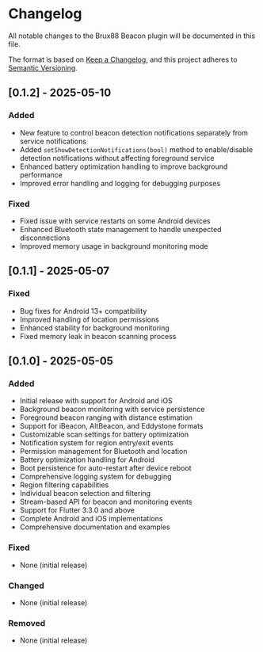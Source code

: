 # Changelog

All notable changes to the Brux88 Beacon plugin will be documented in this file.

The format is based on [Keep a Changelog](https://keepachangelog.com/en/1.0.0/),
and this project adheres to [Semantic Versioning](https://semver.org/spec/v2.0.0.html).

## [0.1.2] - 2025-05-10

### Added
- New feature to control beacon detection notifications separately from service notifications
- Added `setShowDetectionNotifications(bool)` method to enable/disable detection notifications without affecting foreground service
- Enhanced battery optimization handling to improve background performance
- Improved error handling and logging for debugging purposes

### Fixed
- Fixed issue with service restarts on some Android devices
- Enhanced Bluetooth state management to handle unexpected disconnections
- Improved memory usage in background monitoring mode

## [0.1.1] - 2025-05-07

### Fixed
- Bug fixes for Android 13+ compatibility
- Improved handling of location permissions
- Enhanced stability for background monitoring
- Fixed memory leak in beacon scanning process

## [0.1.0] - 2025-05-05

### Added
- Initial release with support for Android and iOS
- Background beacon monitoring with service persistence
- Foreground beacon ranging with distance estimation
- Support for iBeacon, AltBeacon, and Eddystone formats
- Customizable scan settings for battery optimization
- Notification system for region entry/exit events
- Permission management for Bluetooth and location
- Battery optimization handling for Android
- Boot persistence for auto-restart after device reboot
- Comprehensive logging system for debugging
- Region filtering capabilities
- Individual beacon selection and filtering
- Stream-based API for beacon and monitoring events
- Support for Flutter 3.3.0 and above
- Complete Android and iOS implementations
- Comprehensive documentation and examples

### Fixed
- None (initial release)

### Changed
- None (initial release)

### Removed
- None (initial release)